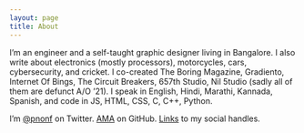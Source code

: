 ```yaml
---
layout: page
title: About
---
```


I’m an engineer and a self-taught graphic designer living in Bangalore. I also write about electronics (mostly processors), motorcycles, cars, cybersecurity, and cricket. I co-created The Boring Magazine, Gradiento, Internet Of Bings, The Circuit Breakers, 657th Studio, Nil 5tudio (sadly all of them are defunct A/O ’21). I speak in English, Hindi, Marathi, Kannada, Spanish, and code in JS, HTML, CSS, C, C++, Python.

I’m <a href="https://twitter.com/pnonf" target="_blank">@pnonf</a> on Twitter. <a href="https://github.com/pratiknilange/ama" target="_blank">AMA</a> on GitHub. [Links](/social) to my social handles.